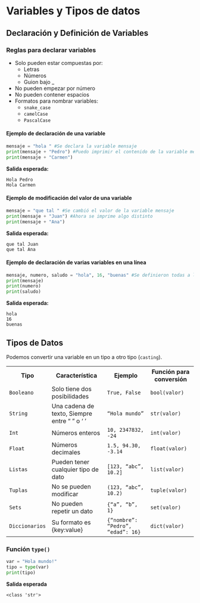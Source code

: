 # Variables y Tipos de datos

## Declaración y Definición de Variables
### Reglas para declarar variables
- Solo pueden estar compuestas por:
    - Letras
    - Números
    - Guion bajo _
- No pueden empezar por número
- No pueden contener espacios
- Formatos para nombrar variables:
    - `snake_case`
    - `camelCase`
    - `PascalCase`

#### Ejemplo de declaración de una variable
```python
mensaje = "hola " #Se declara la variable mensaje
print(mensaje + "Pedro") #Puedo imprimir el contenido de la variable mensaje varias veces
print(mensaje + "Carmen")
```
**Salida esperada:**
```plaintext
Hola Pedro
Hola Carmen
```

#### Ejemplo de modificación del valor de una variable
```python
mensaje = "que tal " #Se cambió el valor de la variable mensaje
print(mensaje + "Juan") #Ahora se imprime algo distinto
print(mensaje + "Ana")
```
**Salida esperada:**
```plaintext
que tal Juan
que tal Ana
```

#### Ejemplo de declaración de varias variables en una línea
```python
mensaje, numero, saludo = "hola", 16, "buenas" #Se definieron todas a la vez
print(mensaje)
print(numero)
print(saludo)
```
**Salida esperada:**
```plaintext
hola
16
buenas
```

## Tipos de Datos
Podemos convertir una variable en un tipo a otro tipo (`casting`).
<table>
  <tr>
    <th>Tipo</th>
    <th>Característica</th>
    <th>Ejemplo</th>
    <th>Función para conversión</th>
  </tr>
  <tr>
    <td><code>Booleano</code></td>
    <td>Solo tiene dos posibilidades</td>
    <td><code>True, False</code></td>
    <td><code>bool(valor)</code></td>
  </tr>
  <tr>
    <td><code>String</code></td>
    <td>Una cadena de texto, Siempre entre “ ” o ‘ ’</td>
    <td><code>“Hola mundo”</code></td>
    <td><code>str(valor)</code></td>
  </tr>
  <tr>
    <td><code>Int</code></td>
    <td>Números enteros</td>
    <td><code>10, 2347832, -24</code></td>
    <td><code>int(valor)</code></td>
  </tr>
  <tr>
    <td><code>Float</code></td>
    <td>Números decimales</td>
    <td><code>1.5, 94.30, -3.14</code></td>
    <td><code>float(valor)</code></td>
  </tr>
  <tr>
    <td><code>Listas</code></td>
    <td>Pueden tener cualquier tipo de dato
    </td>
    <td><code>[123, “abc”, 10.2]</code></td>
    <td><code>list(valor)</code></td>
  </tr>
  <tr>
    <td><code>Tuplas</code></td>
    <td>No se pueden modificar</td>
    <td><code>(123, “abc”, 10.2)</code></td>
    <td><code>tuple(valor)</code></td>
  </tr>
  <tr>
    <td><code>Sets</code></td>
    <td>No pueden repetir un dato</td>
    <td><code>{“a”, “b”, 1}</code></td>
    <td><code>set(valor)</code></td>
  </tr>
  <tr>
    <td><code>Diccionarios</code></td>
    <td>Su formato es {key:value}</td>
    <td><code>{“nombre”: “Pedro”, “edad”: 16}</code></td>
    <td><code>dict(valor)</code></td>
  </tr>
</table>

### Función `type()`
```python
var = "Hola mundo!"
tipo = type(var)
print(tipo)
```
**Salida esperada**
```plaintext
<class 'str'>
```